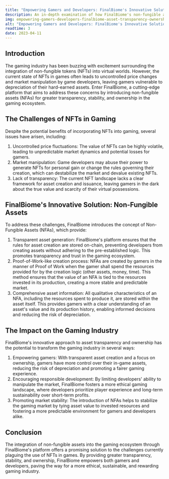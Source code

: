 ```yaml
---
title: "Empowering Gamers and Developers: FinalBiome's Innovative Solution for Asset Transparency and Ownership"
description: An in-depth examination of how FinalBiome's non-fungible assets (NFAs) offer greater transparency and ownership, and how this affects the gaming industry's approach to in-game assets.
img: empowering-gamers-developers-finalbiome-asset-transparency-ownership.png
alt: "Empowering Gamers and Developers: FinalBiome's Innovative Solution for Asset Transparency and Ownership"
readtime: 3
date: 2023-04-11
---
```


## Introduction

The gaming industry has been buzzing with excitement surrounding the integration of non-fungible tokens (NFTs) into virtual worlds. However, the current state of NFTs in games often leads to uncontrolled price changes and market manipulation by game developers, leaving gamers vulnerable to depreciation of their hard-earned assets. Enter FinalBiome, a cutting-edge platform that aims to address these concerns by introducing non-fungible assets (NFAs) for greater transparency, stability, and ownership in the gaming ecosystem.

## The Challenges of NFTs in Gaming

Despite the potential benefits of incorporating NFTs into gaming, several issues have arisen, including:
1. Uncontrolled price fluctuations: The value of NFTs can be highly volatile, leading to unpredictable market dynamics and potential losses for gamers.
2. Market manipulation: Game developers may abuse their power to generate NFTs for personal gain or change the rules governing their creation, which can destabilize the market and devalue existing NFTs.
3. Lack of transparency: The current NFT landscape lacks a clear framework for asset creation and issuance, leaving gamers in the dark about the true value and scarcity of their virtual possessions.

## FinalBiome's Innovative Solution: Non-Fungible Assets

To address these challenges, FinalBiome introduces the concept of Non-Fungible Assets (NFAs), which provide:
1. Transparent asset generation: FinalBiome's platform ensures that the rules for asset creation are stored on-chain, preventing developers from creating assets without adhering to the pre-established logic.
This promotes transparency and trust in the gaming ecosystem.
2. Proof-of-Work-like creation process: NFAs are created by gamers in the manner of Proof of Work when the gamer shall spend the resources provided for by the creation logic (other assets, money, time).
This method ensures that the value of an NFA is tied to the resources invested in its production, creating a more stable and predictable market.
3. Comprehensive asset information: All qualitative characteristics of an NFA, including the resources spent to produce it, are stored within the asset itself.
This provides gamers with a clear understanding of an asset's value and its production history, enabling informed decisions and reducing the risk of depreciation.

## The Impact on the Gaming Industry

FinalBiome's innovative approach to asset transparency and ownership has the potential to transform the gaming industry in several ways:
1. Empowering gamers: With transparent asset creation and a focus on ownership, gamers have more control over their in-game assets, reducing the risk of depreciation and promoting a fairer gaming experience.
2. Encouraging responsible development: By limiting developers' ability to manipulate the market, FinalBiome fosters a more ethical gaming landscape, where developers prioritize player experience and long-term sustainability over short-term profits.
3. Promoting market stability: The introduction of NFAs helps to stabilize the gaming market by tying asset value to invested resources and fostering a more predictable environment for gamers and developers alike.

## Conclusion

The integration of non-fungible assets into the gaming ecosystem through FinalBiome's platform offers a promising solution to the challenges currently plaguing the use of NFTs in games. By providing greater transparency, stability, and ownership, FinalBiome empowers both gamers and developers, paving the way for a more ethical, sustainable, and rewarding gaming industry.
